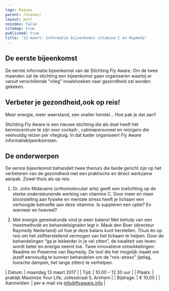 ```yaml
---
tags: Nieuws
parent: /nieuws/
layout: post
noindex: false
sitemap: true
published: true
title: '13 maart: Informatie bijeenkomst vitamine C en Raymedy'
---
```

## De eerste bijeenkomst

De eerste informatie bijeenkomst van de Stichting Fly Aware. Om de twee maanden zal de stichting een bijeenkomst gaan organiseren waarbij er vanuit verschillende "vlieg" invalshoeken naar gezondheid zal worden gekeken.

## Verbeter je gezondheid,ook op reis!

Meer energie, meer weerstand, een sneller herstel… Hoe pak je dat aan?

Stichting Fly Aware is een nieuwe stichting die als doel heeft hét kenniscentrum te zijn voor cockpit-, cabinepersoneel en reizigers die veelvuldig reizen per vliegtuig. In dat kader organiseert Fly Aware informatiebijeenkomsten.

## De onderwerpen

De eerste bijeenkomst behandelt twee thema’s die beide gericht zijn op het verbeteren van de gezondheid met een praktische en direct werkzame aanpak. Zowel thuis als op reis.

1. Dr. John Midavaine (orthomoleculair arts) geeft een toelichting op de sterke ondersteunende werking van vitamine C. Door meer en meer blootstelling aan fysieke en mentale stress heeft je lichaam een verhoogde behoefte aan deze vitamine. Is suppleren een optie? En wanneer en hoeveel?

1. Met energie geneeskunde vind je weer balans! Met behulp van een meetmethode en behandelsignalen legt ir. Mauk den Boer (directeur Raymedy Nederland) uit hoe je deze balans kunt herstellen. Thuis én op reis om het zelfherstellend vermogen van het lichaam te helpen. Door de behandelingen “ga je lekkerder in je vel zitten”, de kwaliteit van leven wordt beter en energie neemt toe. Twee innovatieve ontwikkelingen: Readme en Powerme van Raymedy.
De tool die het mogelijk maakt om jezelf eenvoudig te kunnen behandelen om de “reis-stress” (jetlag, toxische dampen, het lange zitten) te verhelpen.



| Datum: | maandag 13 maart 2017 |
| Tijd: | 10.00 – 12.30 uur |
| Plaats: | praktijk Maximize Your Life, Jollesstraat 5, Arnhem |
| Bijdrage: | € 10,00 |
| Aanmelden: | per e-mail via <info@flyaware.info> |
